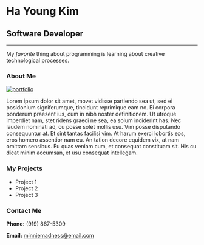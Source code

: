 <!DOCTYPE html>
<html>
  <head>
	<meta charset="utf-8">
	<meta name="viewport" content="width=device-width">
	<link rel="stylesheet" href="./css/styles.css">
  
  <title>My Portfolio</title>

  <style>



  </style>
  </head>
  <body>
      <div>
<h1>Ha Young Kim</h1>
<h2>Software Developer</h2>
<hr>
<p id="font-size">My <em>favorite</em> thing about programming is learning about creative technological processes.</p>

<div>
<h3>About Me</h3>
<a href="https://imgbb.com/"><img src="https://i.ibb.co/QfjmBRF/portfolio.jpg" alt="portfolio" border="0"></a>

<p>Lorem ipsum dolor sit amet, movet vidisse partiendo sea ut, sed ei posidonium signiferumque, tincidunt reprimique eam no. Ei corpora ponderum praesent ius, cum in nibh noster definitionem. Ut utroque imperdiet nam, stet ridens graeci ne sea, ea solum inciderint has. Nec laudem nominati ad, cu posse solet mollis usu. Vim posse disputando consequuntur at. Et sint tantas facilisi vim. At harum exerci lobortis eos, eros homero assentior nam eu. An tation decore equidem vix, at nam omittam sensibus. Eu quas veniam cum, et consequat constituam sit. His cu dicat minim accumsan, et usu consequat intellegam.</p>
</div>

<div>
<h3>My Projects</h3>
<ul>
  <li>Project 1</li>
  <li>Project 2</li>
  <li>Project 3</li>
</ul>
</div>

<div>
</ul>
<h3>Contact Me</h3>
<p class="pwhite"><strong>Phone:</strong> (919) 867-5309</p>
<p class="pwhite"><strong>Email:</strong> <a href="mailto:minniemadness@email.com">minniemadness@email.com</a></p>
     </div>
  </body>
</html>
